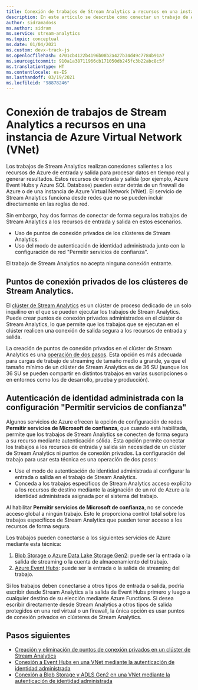 ```yaml
---
title: Conexión de trabajos de Stream Analytics a recursos en una instancia de Azure Virtual Network (VNet)
description: En este artículo se describe cómo conectar un trabajo de Azure Stream Analytics con recursos que se encuentran en una VNet.
author: sidramadoss
ms.author: sidram
ms.service: stream-analytics
ms.topic: conceptual
ms.date: 01/04/2021
ms.custom: devx-track-js
ms.openlocfilehash: 4701cb4122b4196b08b2a427b34d49c7784b91a7
ms.sourcegitcommit: 910a1a38711966cb171050db245fc3b22abc8c5f
ms.translationtype: HT
ms.contentlocale: es-ES
ms.lasthandoff: 03/19/2021
ms.locfileid: "98878246"
---
```

# <a name="connect-stream-analytics-jobs-to-resources-in-an-azure-virtual-network-vnet"></a>Conexión de trabajos de Stream Analytics a recursos en una instancia de Azure Virtual Network (VNet)

Los trabajos de Stream Analytics realizan conexiones salientes a los recursos de Azure de entrada y salida para procesar datos en tiempo real y generar resultados. Estos recursos de entrada y salida (por ejemplo, Azure Event Hubs y Azure SQL Database) pueden estar detrás de un firewall de Azure o de una instancia de Azure Virtual Network (VNet). El servicio de Stream Analytics funciona desde redes que no se pueden incluir directamente en las reglas de red.

Sin embargo, hay dos formas de conectar de forma segura los trabajos de Stream Analytics a los recursos de entrada y salida en estos escenarios.
* Uso de puntos de conexión privados de los clústeres de Stream Analytics.
* Uso del modo de autenticación de identidad administrada junto con la configuración de red "Permitir servicios de confianza".

El trabajo de Stream Analytics no acepta ninguna conexión entrante.

## <a name="private-endpoints-in-stream-analytics-clusters"></a>Puntos de conexión privados de los clústeres de Stream Analytics.
El [clúster de Stream Analytics](./cluster-overview.md) es un clúster de proceso dedicado de un solo inquilino en el que se pueden ejecutar los trabajos de Stream Analytics. Puede crear puntos de conexión privados administrados en el clúster de Stream Analytics, lo que permite que los trabajos que se ejecutan en el clúster realicen una conexión de salida segura a los recursos de entrada y salida.

La creación de puntos de conexión privados en el clúster de Stream Analytics es una [operación de dos pasos](./private-endpoints.md). Esta opción es más adecuada para cargas de trabajo de streaming de tamaño medio a grande, ya que el tamaño mínimo de un clúster de Stream Analytics es de 36 SU (aunque los 36 SU se pueden compartir en distintos trabajos en varias suscripciones o en entornos como los de desarrollo, prueba y producción).

## <a name="managed-identity-authentication-with-allow-trusted-services-configuration"></a>Autenticación de identidad administrada con la configuración "Permitir servicios de confianza"
Algunos servicios de Azure ofrecen la opción de configuración de redes **Permitir servicios de Microsoft de confianza**, que cuando está habilitada, permite que los trabajos de Stream Analytics se conecten de forma segura a su recurso mediante autenticación sólida. Esta opción permite conectar los trabajos a los recursos de entrada y salida sin necesidad de un clúster de Stream Analytics ni puntos de conexión privados. La configuración del trabajo para usar esta técnica es una operación de dos pasos:
* Use el modo de autenticación de identidad administrada al configurar la entrada o salida en el trabajo de Stream Analytics.
* Conceda a los trabajos específicos de Stream Analytics acceso explícito a los recursos de destino mediante la asignación de un rol de Azure a la identidad administrada asignada por el sistema del trabajo. 

Al habilitar **Permitir servicios de Microsoft de confianza**, no se concede acceso global a ningún trabajo. Esto le proporciona control total sobre los trabajos específicos de Stream Analytics que pueden tener acceso a los recursos de forma segura. 

Los trabajos pueden conectarse a los siguientes servicios de Azure mediante esta técnica:
1. [Blob Storage o Azure Data Lake Storage Gen2](./blob-output-managed-identity.md): puede ser la entrada o la salida de streaming o la cuenta de almacenamiento del trabajo.
2. [Azure Event Hubs](./event-hubs-managed-identity.md): puede ser la entrada o la salida de streaming del trabajo.

Si los trabajos deben conectarse a otros tipos de entrada o salida, podría escribir desde Stream Analytics a la salida de Event Hubs primero y luego a cualquier destino de su elección mediante Azure Functions. Si desea escribir directamente desde Stream Analytics a otros tipos de salida protegidos en una red virtual o un firewall, la única opción es usar puntos de conexión privados en clústeres de Stream Analytics.

## <a name="next-steps"></a>Pasos siguientes

* [Creación y eliminación de puntos de conexión privados en un clúster de Stream Analytics](./private-endpoints.md)
* [Conexión a Event Hubs en una VNet mediante la autenticación de identidad administrada](./event-hubs-managed-identity.md)
* [Conexión a Blob Storage y ADLS Gen2 en una VNet mediante la autenticación de identidad administrada](./blob-output-managed-identity.md)